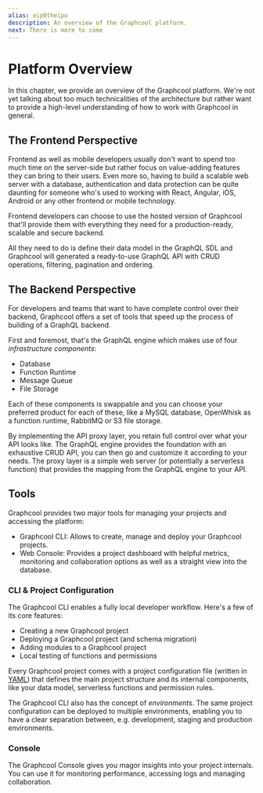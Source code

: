 ```yaml
---
alias: eip0theipo 
description: An overview of the Graphcool platform.
next: There is more to come
---
```


# Platform Overview

In this chapter, we provide an overview of the Graphcool platform. We're not yet talking about too much technicalities of the architecture but rather want to provide a high-level understanding of how to work with Graphcool in general.

## The Frontend Perspective

Frontend as well as mobile developers usually don't want to spend too much time on the server-side but rather focus on value-adding features they can bring to their users. Even more so, having to build a scalable web server with a database, authentication and data protection can be quite daunting for someone who's used to working with React, Angular, iOS, Android or any other frontend or mobile technology.

Frontend developers can choose to use the hosted version of Graphcool that'll provide them with everything they need for a production-ready, scalable and secure backend.

All they need to do is define their data model in the GraphQL SDL and Graphcool will generated a ready-to-use GraphQL API with CRUD operations, filtering, pagination and ordering. 

## The Backend Perspective

For developers and teams that want to have complete control over their backend, Graphcool offers a set of tools that speed up the process of building of a GraphQL backend.

First and foremost, that's the GraphQL engine which makes use of four _infrastructure components_:

- Database
- Function Runtime
- Message Queue
- File Storage

Each of these components is swappable and you can choose your preferred product for each of these, like a MySQL database, OpenWhisk as a function runtime, RabbitMQ or S3 file storage.

By implementing the API proxy layer, you retain full control over what your API looks like. The GraphQL engine provides the foundation with an exhaustive CRUD API, you can then go and customize it according to your needs. The proxy layer is a simple web server (or potentially a serverless function) that provides the mapping from the GraphQL engine to your API.  


## Tools 

Graphcool provides two major tools for managing your projects and accessing the platform:

- Graphcool CLI: Allows to create, manage and deploy your Graphcool projects.
- Web Console: Provides a project dashboard with helpful metrics, monitoring and collaboration options as well as a straight view into the database.

### CLI & Project Configuration

The Graphcool CLI enables a fully local developer workflow. Here's a few of its core features:

- Creating a new Graphcool project
- Deploying a Graphcool project (and schema migration)
- Adding modules to a Graphcool project
- Local testing of functions and permissions

Every Graphcool project comes with a project configuration file (written in [YAML](https://en.wikipedia.org/wiki/YAML)) that defines the main project structure and its internal components, like your data model, serverless functions and permission rules.

The Graphcool CLI also has the concept of _environments_. The same project configuration can be deployed to multiple environments, enabling you to have a clear separation between, e.g. development, staging and production environments.

### Console

The Graphcool Console gives you magor insights into your project internals. You can use it for monitoring performance, accessing logs and managing collaboration. 









